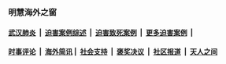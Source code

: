 
### 明慧海外之窗

####  [武汉肺炎](indexes/365.md?t=01190400) &nbsp;|&nbsp;  [迫害案例综述](indexes/328.md?t=01190400) &nbsp;|&nbsp; [迫害致死案例](indexes/277.md?t=01190400)  &nbsp;|&nbsp; [更多迫害案例](indexes/81.md?t=01190400)  &nbsp;|&nbsp; 
####  [时事评论](indexes/251.md?t=01190400) &nbsp;|&nbsp; [海外简讯](indexes/245.md?t=01190400)&nbsp;|&nbsp;  [社会支持](indexes/140.md?t=01190400) &nbsp;|&nbsp; [褒奖决议](indexes/282.md?t=01190400) &nbsp;|&nbsp; [社区报道](indexes/91.md?t=01190400)  &nbsp;|&nbsp; [天人之间](indexes/78.md?t=01190400) 


